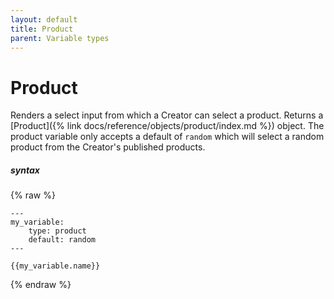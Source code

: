 ```yaml
---
layout: default
title: Product
parent: Variable types
---
```


# Product

Renders a select input from which a Creator can select a product.
Returns a [Product]({% link docs/reference/objects/product/index.md %}) object.
The product variable only accepts a default of `random` which will select a random product from the Creator's published products.

##### syntax
{% raw %}
```
---
my_variable:
    type: product
    default: random
---

{{my_variable.name}}
```
{% endraw %}